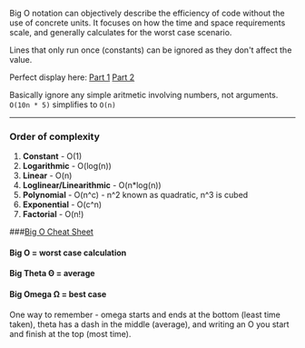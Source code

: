 Big O notation can objectively describe the efficiency of code without the use of concrete units.  It focuses on how the time and space requirements scale, and generally calculates for the worst case scenario.

Lines that only run once (constants) can be ignored as they don't affect the value.

Perfect display here:  [Part 1](https://www.youtube.com/watch?v=HfIH3czXc-8) [Part 2](https://www.youtube.com/watch?v=zo7YFqw5hNw)

Basically ignore any simple aritmetic involving numbers, not arguments. `O(10n * 5)` simplifies to `O(n)`

---

### Order of complexity

1. **Constant** - O(1)
2. **Logarithmic** - O(log(n))
3. **Linear** - O(n)
4. **Loglinear/Linearithmic** - O(n*log(n))
5. **Polynomial** - O(n^c) - n^2 known as quadratic, n^3 is cubed
6. **Exponential** - O(c^n)
7. **Factorial** - O(n!)

###[Big O Cheat Sheet](https://www.bigocheatsheet.com/)

#### Big O = worst case calculation
#### Big Theta Θ = average
#### Big Omega Ω = best case

One way to remember - omega starts and ends at the bottom (least time taken), theta has a dash in the middle (average), and writing an O you start and finish at the top (most time).
